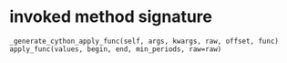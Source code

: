 # invoked method signature

```text
_generate_cython_apply_func(self, args, kwargs, raw, offset, func)
apply_func(values, begin, end, min_periods, raw=raw)
```
